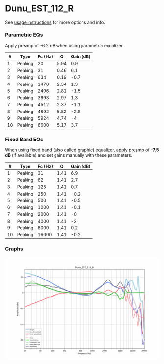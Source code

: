 # Dunu_EST_112_R
See [usage instructions](https://github.com/jaakkopasanen/AutoEq#usage) for more options and info.

### Parametric EQs
Apply preamp of -6.2 dB when using parametric equalizer.

|   # | Type    |   Fc (Hz) |    Q |   Gain (dB) |
|-----|---------|-----------|------|-------------|
|   1 | Peaking |        20 | 5.94 |         0.9 |
|   2 | Peaking |        31 | 0.46 |         6.1 |
|   3 | Peaking |       634 | 0.19 |        -0.7 |
|   4 | Peaking |      1478 | 2.34 |         1.3 |
|   5 | Peaking |      2496 | 2.81 |        -1.5 |
|   6 | Peaking |      3693 | 2.97 |         1.3 |
|   7 | Peaking |      4512 | 2.37 |        -1.1 |
|   8 | Peaking |      4892 | 5.82 |        -2.8 |
|   9 | Peaking |      5924 | 4.74 |        -4   |
|  10 | Peaking |      6600 | 5.17 |         3.7 |

### Fixed Band EQs
When using fixed band (also called graphic) equalizer, apply preamp of **-7.5 dB** (if available) and set gains manually with these parameters.

|   # | Type    |   Fc (Hz) |    Q |   Gain (dB) |
|-----|---------|-----------|------|-------------|
|   1 | Peaking |        31 | 1.41 |         6.9 |
|   2 | Peaking |        62 | 1.41 |         2.7 |
|   3 | Peaking |       125 | 1.41 |         0.7 |
|   4 | Peaking |       250 | 1.41 |        -0.2 |
|   5 | Peaking |       500 | 1.41 |        -0.5 |
|   6 | Peaking |      1000 | 1.41 |        -0.1 |
|   7 | Peaking |      2000 | 1.41 |        -0   |
|   8 | Peaking |      4000 | 1.41 |        -2   |
|   9 | Peaking |      8000 | 1.41 |         0.2 |
|  10 | Peaking |     16000 | 1.41 |        -0.2 |

### Graphs
![](./Dunu_EST_112_R.png)
